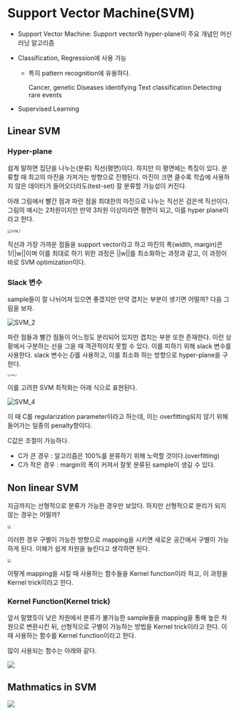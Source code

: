 # Support Vector Machine(SVM)

* Support Vector Machine: Support vector와 hyper-plane이 주요 개념인 머신러닝 알고리즘

* Classification, Regression에 사용 가능

  * 특히 pattern recognition에 유용하다.

    Cancer, genetic Diseases identifying
    Text classification
    Detecting rare events

* Supervised Learning

## Linear SVM

###  Hyper-plane

쉽게 말하면 집단을 나누는(분류) 직선(평면)이다. 하지만 이 평면에는 특징이 있다. 분류할 때 최고의 마진을 가져가는 방향으로 진행된다. 마진이 크면 클수록 학습에 사용하지 않은 데이터가 들어오더라도(test-set) 잘 분류할 가능성이 커진다.

아래 그림에서 빨간 점과 파란 점을 최대한의 마진으로 나누는 직선은 검은색 직선이다. 그림의 예시는 2차원이지만 만약 3차원 이상이라면 평면이 되고, 이를 hyper plane이라고 한다.

<img src="https://user-images.githubusercontent.com/84625523/124222765-575af980-db3d-11eb-8fe3-c29d8c883e59.png" alt="SVM_1" style="zoom:50%;" />

직선과 가장 가까운 점들을 support vector라고 하고 마진의 폭(width, margin)은 1/||w||이며 이를 최대로 하기 위한 과정은 ||w||를 최소화하는 과정과 같고, 이 과정이 바로 SVM optimization이다.



### Slack 변수

sample들이 잘 나뉘어져 있으면 좋겠지만 만약 겹치는 부분이 생기면 어떨까? 다음 그림을 보자.

![SVM_2](https://user-images.githubusercontent.com/84625523/124223443-b2d9b700-db3e-11eb-9021-56bad0277f84.png)

파란 점들과 빨간 점들이 어느정도 분리되어 있지만 겹치는 부분 또한 존재한다. 이런 상황에서 구분하는 선을 그을 때 객관적이지 못할 수 있다. 이를 피하기 위해 slack 변수를 사용한다. slack 변수는 𝜉𝑖를 사용하고, 이를 최소화 하는 방향으로 hyper-plane을 구한다.

<img src="https://user-images.githubusercontent.com/84625523/124223701-33001c80-db3f-11eb-9f3a-96645871c6ff.png" alt="SVM_3" style="zoom:33%;" />

이를 고려한 SVM 최적화는 아래 식으로 표현된다.

![SVM_4](https://user-images.githubusercontent.com/84625523/124224313-5d060e80-db40-11eb-8b2b-86459b44a12c.gif)

이 때 C를 regularization parameter이라고 하는데, 이는 overfitting되지 않기 위해 들어가는 일종의 penalty항이다.

C값은 조절이 가능하다.

- C가 큰 경우 : 알고리즘은 100%를 분류하기 위해 노력할 것이다.(overfitting)
- C가 작은 경우 : margin의 폭이 커져서 잘못 분류된 sample이 생길 수 있다.





## Non linear SVM

지금까지는 선형적으로 분류가 가능한 경우만 보았다. 하지만 선형적으로 분리가 되지 않는 경우는 어떨까?

<img src="https://user-images.githubusercontent.com/84625523/124224833-59bf5280-db41-11eb-9175-1202360351fc.png" style="zoom:50%;" />

이러한 경우 구별이 가능한 방향으로 mapping을 시키면 새로운 공간에서 구별이 가능하게 된다. 이해가 쉽게 차원을 늘린다고 생각하면 된다. 

<img src="https://user-images.githubusercontent.com/84625523/124224961-98eda380-db41-11eb-8b03-37a58ece6891.png" style="zoom: 50%;" />

이렇게 mapping을 시킬 때 사용하는 함수들을 Kernel function이라 하고, 이 과정을 Kernel trick이라고 한다.



### Kernel Function(Kernel trick)

앞서 말했듯이 낮은 차원에서 분류가 불가능한 sample들을 mapping을 통해 높은 차원으로 변환시킨 뒤, 선형적으로 구별이 가능하는 방법을 Kernel trick이라고 한다. 이 때 사용하는 함수를 Kernel function이라고 한다.

많이 사용되는 함수는 아래와 같다.

![](https://user-images.githubusercontent.com/84625523/124225362-4b256b00-db42-11eb-9d84-50c2ef310310.png)



## Mathmatics in SVM

![](https://user-images.githubusercontent.com/84625523/124225714-e0286400-db42-11eb-9e23-976a7a8034cf.png)